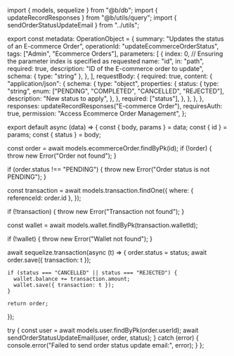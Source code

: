 import { models, sequelize } from "@b/db";
import { updateRecordResponses } from "@b/utils/query";
import { sendOrderStatusUpdateEmail } from "../utils";

export const metadata: OperationObject = {
  summary: "Updates the status of an E-commerce Order",
  operationId: "updateEcommerceOrderStatus",
  tags: ["Admin", "Ecommerce Orders"],
  parameters: [
    {
      index: 0, // Ensuring the parameter index is specified as requested
      name: "id",
      in: "path",
      required: true,
      description: "ID of the E-commerce order to update",
      schema: { type: "string" },
    },
  ],
  requestBody: {
    required: true,
    content: {
      "application/json": {
        schema: {
          type: "object",
          properties: {
            status: {
              type: "string",
              enum: ["PENDING", "COMPLETED", "CANCELLED", "REJECTED"],
              description: "New status to apply",
            },
          },
          required: ["status"],
        },
      },
    },
  },
  responses: updateRecordResponses("E-commerce Order"),
  requiresAuth: true,
  permission: "Access Ecommerce Order Management",
};

export default async (data) => {
  const { body, params } = data;
  const { id } = params;
  const { status } = body;

  const order = await models.ecommerceOrder.findByPk(id);
  if (!order) {
    throw new Error("Order not found");
  }

  if (order.status !== "PENDING") {
    throw new Error("Order status is not PENDING");
  }

  const transaction = await models.transaction.findOne({
    where: { referenceId: order.id },
  });

  if (!transaction) {
    throw new Error("Transaction not found");
  }

  const wallet = await models.wallet.findByPk(transaction.walletId);

  if (!wallet) {
    throw new Error("Wallet not found");
  }

  await sequelize.transaction(async (t) => {
    order.status = status;
    await order.save({ transaction: t });

    if (status === "CANCELLED" || status === "REJECTED") {
      wallet.balance += transaction.amount;
      wallet.save({ transaction: t });
    }

    return order;
  });

  try {
    const user = await models.user.findByPk(order.userId);
    await sendOrderStatusUpdateEmail(user, order, status);
  } catch (error) {
    console.error("Failed to send order status update email:", error);
  }
};
